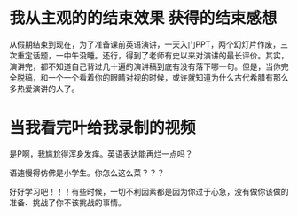 # 我从主观的的结束效果 获得的结束感想

从假期结束到现在，为了准备课前英语演讲，一天入门PPT，两个幻灯片作废，三次重定话题，一中午没睡。还行，得到了老师有史以来对演讲的最长评价。其实，演讲完，都不知道自己背过几十遍的演讲稿到底有没有落下哪一句。但是，当你完全脱稿，和一个一个看着你的眼睛对视的时候，或许就知道为什么古代希腊有那么多热爱演讲的人了。

# 当我看完叶给我录制的视频

是P啊，我尴尬得浑身发痒。英语表达能再烂一点吗？

语速慢得仿佛是小学生。你怎么这么菜？？？

好好学习吧！！！有些时候，一切不利因素都是因为你过于心急，没有做你该做的准备、挑战了你不该挑战的事情。